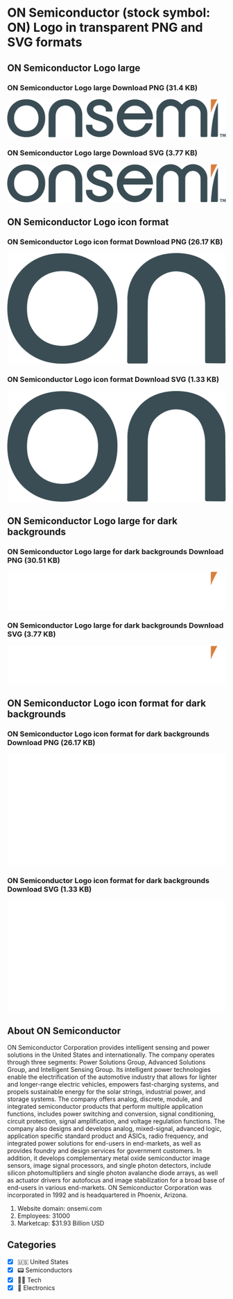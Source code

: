 # ON Semiconductor (stock symbol: ON) Logo in transparent PNG and SVG formats

## ON Semiconductor Logo large

### ON Semiconductor Logo large Download PNG (31.4 KB)

![ON Semiconductor Logo large Download PNG (31.4 KB)](/img/orig/ON_BIG-df96ad3d.png)

### ON Semiconductor Logo large Download SVG (3.77 KB)

![ON Semiconductor Logo large Download SVG (3.77 KB)](/img/orig/ON_BIG-69cb8009.svg)

## ON Semiconductor Logo icon format

### ON Semiconductor Logo icon format Download PNG (26.17 KB)

![ON Semiconductor Logo icon format Download PNG (26.17 KB)](/img/orig/ON-2a9e64fa.png)

### ON Semiconductor Logo icon format Download SVG (1.33 KB)

![ON Semiconductor Logo icon format Download SVG (1.33 KB)](/img/orig/ON-ea338b2f.svg)

## ON Semiconductor Logo large for dark backgrounds

### ON Semiconductor Logo large for dark backgrounds Download PNG (30.51 KB)

![ON Semiconductor Logo large for dark backgrounds Download PNG (30.51 KB)](/img/orig/ON_BIG.D-1bbc7604.png)

### ON Semiconductor Logo large for dark backgrounds Download SVG (3.77 KB)

![ON Semiconductor Logo large for dark backgrounds Download SVG (3.77 KB)](/img/orig/ON_BIG.D-f7c93589.svg)

## ON Semiconductor Logo icon format for dark backgrounds

### ON Semiconductor Logo icon format for dark backgrounds Download PNG (26.17 KB)

![ON Semiconductor Logo icon format for dark backgrounds Download PNG (26.17 KB)](/img/orig/ON.D-3105ce5e.png)

### ON Semiconductor Logo icon format for dark backgrounds Download SVG (1.33 KB)

![ON Semiconductor Logo icon format for dark backgrounds Download SVG (1.33 KB)](/img/orig/ON.D-ff7a27a6.svg)

## About ON Semiconductor

ON Semiconductor Corporation provides intelligent sensing and power solutions in the United States and internationally. The company operates through three segments: Power Solutions Group, Advanced Solutions Group, and Intelligent Sensing Group. Its intelligent power technologies enable the electrification of the automotive industry that allows for lighter and longer-range electric vehicles, empowers fast-charging systems, and propels sustainable energy for the solar strings, industrial power, and storage systems. The company offers analog, discrete, module, and integrated semiconductor products that perform multiple application functions, includes power switching and conversion, signal conditioning, circuit protection, signal amplification, and voltage regulation functions. The company also designs and develops analog, mixed-signal, advanced logic, application specific standard product and ASICs, radio frequency, and integrated power solutions for end-users in end-markets, as well as provides foundry and design services for government customers. In addition, it develops complementary metal oxide semiconductor image sensors, image signal processors, and single photon detectors, include silicon photomultipliers and single photon avalanche diode arrays, as well as actuator drivers for autofocus and image stabilization for a broad base of end-users in various end-markets. ON Semiconductor Corporation was incorporated in 1992 and is headquartered in Phoenix, Arizona.

1. Website domain: onsemi.com
2. Employees: 31000
3. Marketcap: $31.93 Billion USD


## Categories
- [x] 🇺🇸 United States
- [x] 📟 Semiconductors
- [x] 👩‍💻 Tech
- [x] 🔌 Electronics
